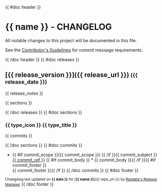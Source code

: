 {{ #doc header }}
# {{ name }} - CHANGELOG

All notable changes to this project will be documented in this file.

See the [Contributor's Guidelines](https://github.com/Ragdata/.github/blob/master/.github/CONTRIBUTING.md) for commit message requirements.

{{ /doc header }}
{{ #doc releases }}
## [{{ release_version }}]({{ release_url }}) <small>({{ release_date }})</small>

{{ release_notes }}

{{ sections }}

{{ /doc releases }}
{{ #doc sections }}
### {{ type_icon }} {{ type_title }}

{{ commits }}

{{ /doc sections }}
{{ #doc commits }}
* {{ #if commit_scope }}({{ commit_scope }}) {{ /if }}{{ commit_subject }} [{{ commit_ref }}]({{commit_url}})
{{ #if commit_body }}  * {{ commit_body }}{{ /if }}{{ #if commit_footer }}<br />{{ commit_footer }}{{ /if }}
{{ /doc commits }}
{{ #doc footer }}

<small>Changelog last updated on **{{ date }}** for [**{{ name }}**]({{ repo_url }}) by [Ragdata's Release Manager](https://github.com/ragdata/release-manager.action)</small>
{{ /doc footer }}
